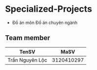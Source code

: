 # Specialized-Projects
- Đồ án môn Đồ án chuyên ngành

## Team member
| TenSV              | MaSV       |
|--------------------|------------|
| Trần Nguyên Lộc    | 3120410297 |

